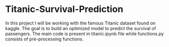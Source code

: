 # Titanic-Survival-Prediction
In this project I will be working with the famous Titanic dataset found on kaggle. The goal is to build an optimized model to predict the
survival of passengers.
The main code is present in titanic.ipynb file while functions.py consists of pre-processing functions.
